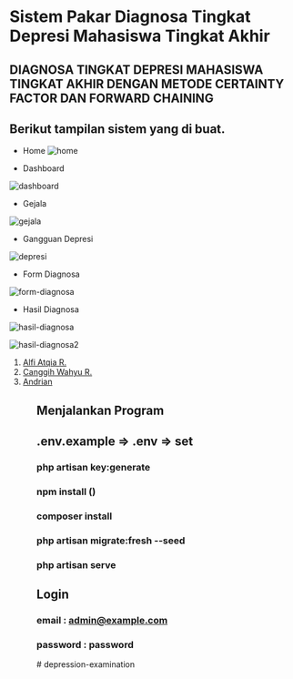 # Sistem Pakar Diagnosa Tingkat Depresi Mahasiswa Tingkat Akhir

<h2>DIAGNOSA TINGKAT DEPRESI MAHASISWA TINGKAT AKHIR DENGAN METODE CERTAINTY FACTOR DAN FORWARD CHAINING</h2>

## Berikut tampilan sistem yang di buat.

-   Home
    <img
        src="https://user-images.githubusercontent.com/55641225/210590987-d726e463-4047-4bf9-aacc-30a2621b9d5d.png"
        alt="home"
        srcset=""
    />

-   Dashboard

<img
    src="https://user-images.githubusercontent.com/55641225/210591006-173cd002-1844-454c-89c0-bb9bc4ad5a58.png"
    alt="dashboard"
    srcset=""
/>

-   Gejala

<img
    src="https://user-images.githubusercontent.com/55641225/210591008-261206fc-27f1-4997-8970-3d93961a37d3.png"
    alt="gejala"
    srcset=""
/>

-   Gangguan Depresi

<img
    src="https://user-images.githubusercontent.com/55641225/210591019-46baab91-d130-4b61-a0d3-fc5128ae8690.png"
    alt="depresi"
    srcset=""
/>

-   Form Diagnosa

<img
    src="https://user-images.githubusercontent.com/55641225/210591073-95efadbc-d1c3-43ae-a37a-cf28ae7249ee.png"
    alt="form-diagnosa"
/>

-   Hasil Diagnosa

<img
    src="https://user-images.githubusercontent.com/55641225/210591083-5026f305-d148-4e5e-8fd8-272819ff165b.png"
    alt="hasil-diagnosa"
/>

<img
    src="https://user-images.githubusercontent.com/55641225/210591088-3a2380eb-3fb5-4f48-9e9c-5487e9afc1e4.png"
    alt="hasil-diagnosa2"
/>

<ol>
    <li><a href="https://github.com/alfiatqia26" target="_blank">Alfi Atqia R.</li>
    <li><a href="https://github.com/canggihwr" target="_blank">Canggih Wahyu R.</a></li>
    <li><a href="https://github.com/Andrian17" target="_blank">Andrian</a></li>
<ol>

## Menjalankan Program

## .env.example => .env => set

### php artisan key:generate

### npm install ()

### composer install

### php artisan migrate:fresh --seed

### php artisan serve

## Login

### email : admin@example.com

### password : password
#   d e p r e s s i o n - e x a m i n a t i o n  
 